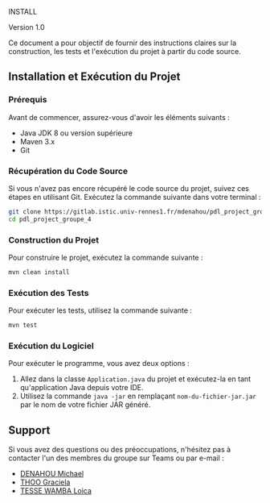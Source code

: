 INSTALL

Version 1.0

Ce document a pour objectif de fournir des instructions claires sur la construction, les tests et l'exécution du projet à partir du code source.

## Installation et Exécution du Projet

### Prérequis

Avant de commencer, assurez-vous d'avoir les éléments suivants :

- Java JDK 8 ou version supérieure
- Maven 3.x
- Git

### Récupération du Code Source

Si vous n'avez pas encore récupéré le code source du projet, suivez ces étapes en utilisant Git. Exécutez la commande suivante dans votre terminal :

```bash
git clone https://gitlab.istic.univ-rennes1.fr/mdenahou/pdl_project_groupe_4.git
cd pdl_project_groupe_4
```

### Construction du Projet

Pour construire le projet, exécutez la commande suivante :

```bash
mvn clean install
```

### Exécution des Tests

Pour exécuter les tests, utilisez la commande suivante :

```bash
mvn test
```

<!-- Si d'autres tests ou commandes sont nécessaires, ajoutez-les ici. -->

### Exécution du Logiciel

Pour exécuter le programme, vous avez deux options :

1. Allez dans la classe `Application.java` du projet et exécutez-la en tant qu'application Java depuis votre IDE.
2. Utilisez la commande `java -jar` en remplaçant `nom-du-fichier-jar.jar` par le nom de votre fichier JAR généré.


## Support

Si vous avez des questions ou des préoccupations, n'hésitez pas à contacter l'un des membres du groupe sur Teams ou par e-mail :

- [DENAHOU Michael](mailto:michael-marino-d.denahou@etudiant.univ-rennes1.fr)
- [THOO Graciela](mailto:omonliwi.thoo@etudiant.univ-rennes1.fr)
- [TESSE WAMBA Loica](mailto:loica-cynthiche.tesse-wamba@etudiant.univ-rennes1.fr)
```
